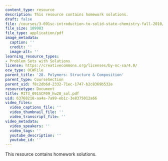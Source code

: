 ```yaml
---
content_type: resource
description: This resource contains homework solutions.
draft: false
file: /courses/3-091sc-introduction-to-solid-state-chemistry-fall-2010/63768218aa4a7a99eb1c3e8375012a66_MIT3_091SCF09_hw28_sol.pdf
file_size: 109983
file_type: application/pdf
image_metadata:
  caption: ''
  credit: ''
  image-alt: ''
learning_resource_types:
- Problem Sets with Solutions
license: https://creativecommons.org/licenses/by-nc-sa/4.0/
ocw_type: OCWFile
parent_title: '28. Polymers: Structure & Composition'
parent_type: CourseSection
parent_uid: f8c2db6d-2332-71ec-1747-b2c8369b532e
resourcetype: Document
title: MIT3_091SCF09_hw28_sol.pdf
uid: 63768218-aa4a-7a99-eb1c-3e8375012a66
video_files:
  video_captions_file: ''
  video_thumbnail_file: ''
  video_transcript_file: ''
video_metadata:
  video_speakers: ''
  video_tags: ''
  youtube_description: ''
  youtube_id: ''
---
```

This resource contains homework solutions.